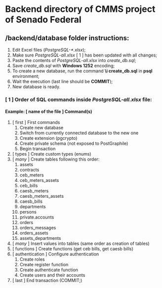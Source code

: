 # Backend directory of CMMS project of Senado Federal

## /backend/database folder instructions:

1. Edit Excel files (*PostgreSQL-\*.xlsx*);
1. Make sure *PostgreSQL-all.xlsx* [ 1 ] has been updated with all changes;
1. Paste the contents of *PostgreSQL-all.xlsx* into *create_db.sql*;
1. Save *create_db.sql* with **Windows 1252** encoding;
1. To create a new database, run the command **\i create_db.sql** in **psql** environment;
1. Wait the execution (last line should be **COMMIT**);
1. New database is ready.

### [ 1 ] Order of SQL commands inside *PostgreSQL-all.xlsx* file:

  #### Example: [ name of the file ] Command(s)

  1. [ first ] First commands
      1. Create new database
      1. Switch from currently connected database to the new one
      1. Create extension (pgcrypto)
      1. Create private schema (not exposed to PostGraphile)
      1. Begin transaction
  1. [ types ] Create custom types (enums)
  1. [ *many* ] Create tables following this order:
      1. assets
      1. contracts
      1. ceb_meters
      1. ceb_meters_assets
      1. ceb_bills
      1. caesb_meters
      1. caesb_meters_assets
      1. caesb_bills
      1. departments
      1. persons
      1. private.accounts
      1. orders
      1. orders_messages
      1. orders_assets
      1. assets_departments
  1. [ *many* ] Insert values into tables (same order as creation of tables)
  1. [ functions ] Create functions (get ceb bills, get caesb bills)
  1. [ authentication ] Configure authentication 
      1. Create roles
      1. Create register function
      1. Create authenticate function
      1. Create users and their accounts
  1. [ last ] End transaction (COMMIT;)